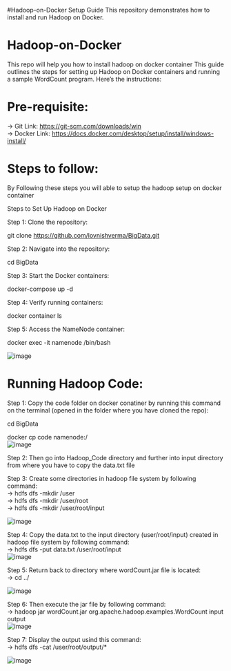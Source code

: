 #Hadoop-on-Docker Setup Guide
This repository demonstrates how to install and run Hadoop on Docker.
# Hadoop-on-Docker
This repo will help you how to install hadoop on docker container
This guide outlines the steps for setting up Hadoop on Docker containers and running a sample WordCount program. Here’s the instructions:
# Pre-requisite:
                                                                          
-> Git        Link:  https://git-scm.com/downloads/win                                                                        
-> Docker     Link:  https://docs.docker.com/desktop/setup/install/windows-install/

# Steps to follow:
By Following these steps you will able to setup the hadoop setup on docker container                                    
                                                                                                                      
Steps to Set Up Hadoop on Docker

Step 1: Clone the repository:

git clone https://github.com/lovnishverma/BigData.git

Step 2: Navigate into the repository:

cd BigData

Step 3: Start the Docker containers:

docker-compose up -d

Step 4: Verify running containers:

docker container ls

Step 5: Access the NameNode container:

docker exec -it namenode /bin/bash



![image](https://github.com/user-attachments/assets/7b010ecc-f37e-4006-857d-839315304c93)



# Running Hadoop Code:

Step 1: Copy the code folder on docker conatiner by running this command on the terminal (opened in the folder where you have cloned the repo):

cd BigData

docker cp code namenode:/    
![image](https://github.com/user-attachments/assets/9b29c002-63e2-4269-a85d-e8be401fb6f6)

                                                                                                                        
Step 2: Then go into Hadoop_Code directory and further into input directory from where you have to copy the data.txt file
                                                                                                                             
Step 3: Create some directories in hadoop file system by following command:                                                 
      -> hdfs dfs -mkdir /user                                                                       
      -> hdfs dfs -mkdir /user/root                                                                                                 
      -> hdfs dfs -mkdir /user/root/input   

![image](https://github.com/user-attachments/assets/ec2d4bbf-29a6-404d-af4b-304668b4fde3)

                                                                                                                                                      
Step 4: Copy the data.txt to the input directory (user/root/input) created in hadoop file system by following command:                   
      -> hdfs dfs -put data.txt /user/root/input   
![image](https://github.com/user-attachments/assets/8f8fd7f3-937a-42c9-b3f0-41279a993520)

                                                                                                                                          
Step 5: Return back to directory where wordCount.jar file is located:                                                    
      -> cd ../
      
 ![image](https://github.com/user-attachments/assets/9ce4fff2-1419-441e-8914-61d066884154)
                                                                                                                                
Step 6: Then execute the jar file by following command:                                                                        
      -> hadoop jar wordCount.jar org.apache.hadoop.examples.WordCount input output    
  ![image](https://github.com/user-attachments/assets/3674da9c-fe7a-4d4d-948e-7b28bf3a0f50)

                                                                                                                                                                   
Step 7: Display the output usind this command:                                                                              
      -> hdfs dfs -cat /user/root/output/*
      
  ![image](https://github.com/user-attachments/assets/6743b63e-d518-4c4c-a5a7-65118ee8d582)


      
